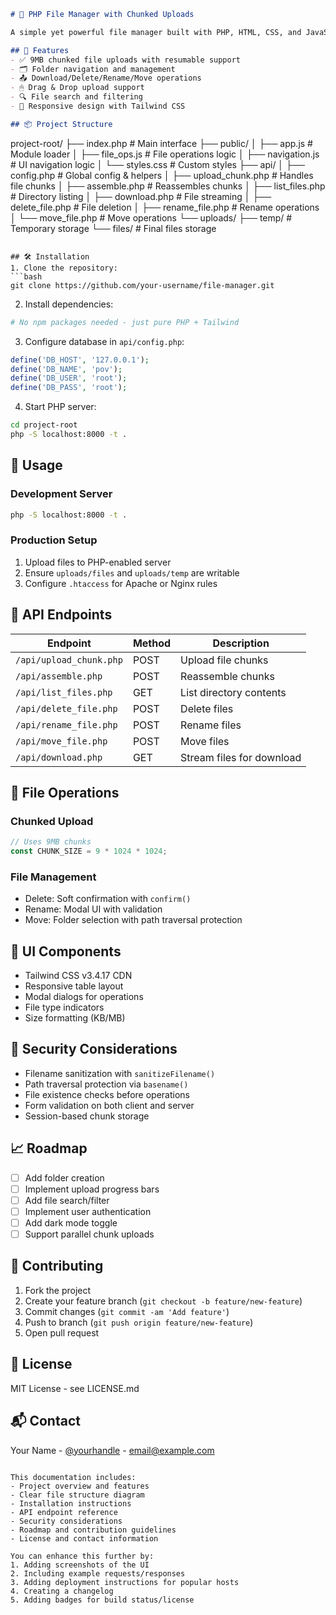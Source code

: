 ```markdown
# 📁 PHP File Manager with Chunked Uploads

A simple yet powerful file manager built with PHP, HTML, CSS, and JavaScript featuring chunked uploads, file operations, and responsive UI.

## 🔧 Features
- ✅ 9MB chunked file uploads with resumable support
- 🗂 Folder navigation and management
- 📤 Download/Delete/Rename/Move operations
- 🖱 Drag & Drop upload support
- 🔍 File search and filtering
- 📱 Responsive design with Tailwind CSS

## 📦 Project Structure
```
project-root/
├── index.php                  # Main interface
├── public/
│   ├── app.js                 # Module loader
│   ├── file_ops.js            # File operations logic
│   ├── navigation.js          # UI navigation logic
│   └── styles.css             # Custom styles
├── api/
│   ├── config.php             # Global config & helpers
│   ├── upload_chunk.php       # Handles file chunks
│   ├── assemble.php           # Reassembles chunks
│   ├── list_files.php         # Directory listing
│   ├── download.php           # File streaming
│   ├── delete_file.php        # File deletion
│   ├── rename_file.php        # Rename operations
│   └── move_file.php          # Move operations
└── uploads/
    ├── temp/                  # Temporary storage
    └── files/                 # Final files storage
```

## 🛠️ Installation
1. Clone the repository:
```bash
git clone https://github.com/your-username/file-manager.git
```

2. Install dependencies:
```bash
# No npm packages needed - just pure PHP + Tailwind
```

3. Configure database in `api/config.php`:
```php
define('DB_HOST', '127.0.0.1');
define('DB_NAME', 'pov');
define('DB_USER', 'root');
define('DB_PASS', 'root');
```

4. Start PHP server:
```bash
cd project-root
php -S localhost:8000 -t .
```

## 🚀 Usage
### Development Server
```bash
php -S localhost:8000 -t .
```

### Production Setup
1. Upload files to PHP-enabled server
2. Ensure `uploads/files` and `uploads/temp` are writable
3. Configure `.htaccess` for Apache or Nginx rules

## 🧪 API Endpoints
| Endpoint          | Method | Description                  |
|------------------|--------|------------------------------|
| `/api/upload_chunk.php` | POST   | Upload file chunks           |
| `/api/assemble.php`     | POST   | Reassemble chunks            |
| `/api/list_files.php`   | GET    | List directory contents      |
| `/api/delete_file.php`  | POST   | Delete files                 |
| `/api/rename_file.php`  | POST   | Rename files                 |
| `/api/move_file.php`    | POST   | Move files                   |
| `/api/download.php`     | GET    | Stream files for download    |

## 📝 File Operations
### Chunked Upload
```javascript
// Uses 9MB chunks
const CHUNK_SIZE = 9 * 1024 * 1024;
```

### File Management
- Delete: Soft confirmation with `confirm()`
- Rename: Modal UI with validation
- Move: Folder selection with path traversal protection

## 🎨 UI Components
- Tailwind CSS v3.4.17 CDN
- Responsive table layout
- Modal dialogs for operations
- File type indicators
- Size formatting (KB/MB)

## 🔐 Security Considerations
- Filename sanitization with `sanitizeFilename()`
- Path traversal protection via `basename()`
- File existence checks before operations
- Form validation on both client and server
- Session-based chunk storage

## 📈 Roadmap
- [ ] Add folder creation
- [ ] Implement upload progress bars
- [ ] Add file search/filter
- [ ] Implement user authentication
- [ ] Add dark mode toggle
- [ ] Support parallel chunk uploads

## 🤝 Contributing
1. Fork the project
2. Create your feature branch (`git checkout -b feature/new-feature`)
3. Commit changes (`git commit -am 'Add feature'`)
4. Push to branch (`git push origin feature/new-feature`)
5. Open pull request

## 📄 License
MIT License - see LICENSE.md

## 📬 Contact
Your Name - [@yourhandle](https://twitter.com/yourhandle) - email@example.com
```

This documentation includes:
- Project overview and features
- Clear file structure diagram
- Installation instructions
- API endpoint reference
- Security considerations
- Roadmap and contribution guidelines
- License and contact information

You can enhance this further by:
1. Adding screenshots of the UI
2. Including example requests/responses
3. Adding deployment instructions for popular hosts
4. Creating a changelog
5. Adding badges for build status/license
